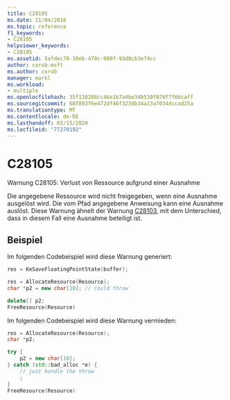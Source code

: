 ```yaml
---
title: C28105
ms.date: 11/04/2016
ms.topic: reference
f1_keywords:
- C28105
helpviewer_keywords:
- C28105
ms.assetid: 5afdec78-30eb-470c-980f-93d0cb3e74cc
author: corob-msft
ms.author: corob
manager: markl
ms.workload:
- multiple
ms.openlocfilehash: 35f138288cc46e1b7a4be34b530f07df7f66caff
ms.sourcegitcommit: 68f893f6e472df46f323db34a13a7034dccad25a
ms.translationtype: MT
ms.contentlocale: de-DE
ms.lasthandoff: 02/15/2020
ms.locfileid: "77270192"
---
```

# <a name="c28105"></a>C28105
Warnung C28105: Verlust von Ressource aufgrund einer Ausnahme

 Die angegebene Ressource wird nicht freigegeben, wenn eine Ausnahme ausgelöst wird. Die vom Pfad angegebene Anweisung kann eine Ausnahme auslöst. Diese Warnung ähnelt der Warnung [C28103](../code-quality/c28103.md), mit dem Unterschied, dass in diesem Fall eine Ausnahme beteiligt ist.

## <a name="example"></a>Beispiel
 Im folgenden Codebeispiel wird diese Warnung generiert:

```cpp
res = KeSaveFloatingPointState(buffer);

res = AllocateResource(Resource);
char *p2 = new char[10]; // could throw

delete[] p2;
FreeResource(Resource)
```

 Im folgenden Codebeispiel wird diese Warnung vermieden:

```cpp
res = AllocateResource(Resource);
char *p2;

try {
    p2 = new char[10];
} catch (std::bad_alloc *e) {
    // just handle the throw
    ;
}
FreeResource(Resource)
```
